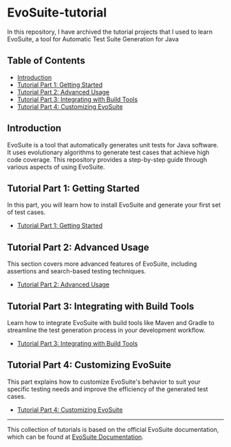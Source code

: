 # EvoSuite-tutorial
In this repository, I have archived the tutorial projects that I used to learn EvoSuite, a tool for Automatic Test Suite Generation for Java

## Table of Contents

- [Introduction](#introduction)
- [Tutorial Part 1: Getting Started](#tutorial-part-1-getting-started)
- [Tutorial Part 2: Advanced Usage](#tutorial-part-2-advanced-usage)
- [Tutorial Part 3: Integrating with Build Tools](#tutorial-part-3-integrating-with-build-tools)
- [Tutorial Part 4: Customizing EvoSuite](#tutorial-part-4-customizing-evosuite)

## Introduction

EvoSuite is a tool that automatically generates unit tests for Java software. It uses evolutionary algorithms to generate test cases that achieve high code coverage. This repository provides a step-by-step guide through various aspects of using EvoSuite.

## Tutorial Part 1: Getting Started

In this part, you will learn how to install EvoSuite and generate your first set of test cases.

- [Tutorial Part 1: Getting Started](https://www.evosuite.org/documentation/tutorial-part-1/)

## Tutorial Part 2: Advanced Usage

This section covers more advanced features of EvoSuite, including assertions and search-based testing techniques.

- [Tutorial Part 2: Advanced Usage](https://www.evosuite.org/documentation/tutorial-part-2/)

## Tutorial Part 3: Integrating with Build Tools

Learn how to integrate EvoSuite with build tools like Maven and Gradle to streamline the test generation process in your development workflow.

- [Tutorial Part 3: Integrating with Build Tools](https://www.evosuite.org/documentation/tutorial-part-3/)

## Tutorial Part 4: Customizing EvoSuite

This part explains how to customize EvoSuite's behavior to suit your specific testing needs and improve the efficiency of the generated test cases.

- [Tutorial Part 4: Customizing EvoSuite](https://www.evosuite.org/documentation/tutorial-part-4/)

---

This collection of tutorials is based on the official EvoSuite documentation, which can be found at [EvoSuite Documentation](https://www.evosuite.org/documentation/).

